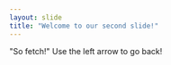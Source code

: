 ```yaml
---
layout: slide
title: "Welcome to our second slide!"
---
```

"So fetch!"
Use the left arrow to go back!
